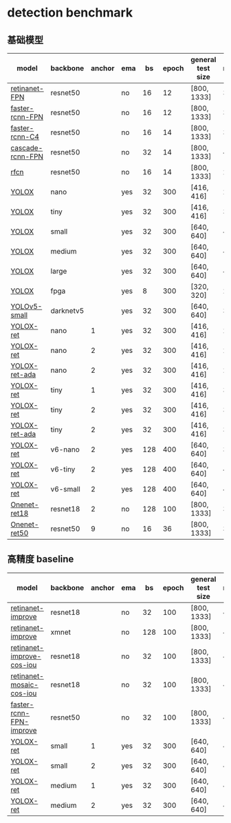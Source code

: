# detection benchmark
## 基础模型 
| model                   | backbone            | anchor | ema | bs | epoch | general test size | mAP                     | model |
| ----------------------- | ------------------- | ------ | --- | -- | ----- | ----------------- | ----------------------- | ----- |
| [retinanet-FPN](https://github.com/ModelTC/United-Perception/blob/main/configs/det/retinanet/retinanet-r50_1x.yaml)           | resnet50            |        | no  | 16 | 12    | [800, 1333]       | 37.0                    | [ckpt](https://github.com/ModelTC/United-Perception/releases/download/0.2.0_github/retinanet-FPN.pth)  |
| [faster-rcnn-FPN](https://github.com/ModelTC/United-Perception/blob/main/configs/det/faster_rcnn/faster_rcnn_r50_fpn_1x.yaml)         | resnet50            |        | no  | 16 | 12    | [800, 1333]       | 38.2                    | [ckpt](https://github.com/ModelTC/United-Perception/releases/download/0.2.0_github/faster-rcnn-FPN.pth)  |
| [faster-rcnn-C4](https://github.com/ModelTC/United-Perception/blob/main/configs/det/faster_rcnn/faster_rcnn_r50_C4_1x.yaml)          | resnet50            |        | no  | 16 | 14    | [800, 1333]       | 34.4                    | [ckpt](https://github.com/ModelTC/United-Perception/releases/download/0.2.0_github/faster-rcnn-C4.pth)  |
| [cascade-rcnn-FPN](https://github.com/ModelTC/United-Perception/blob/main/configs/det/cascade_rcnn/cascade-rcnn-R50-FPN-1x.yaml)          | resnet50            |        | no  | 32 | 14    | [800, 1333]       | 40.9                    | [ckpt](https://github.com/ModelTC/United-Perception/releases/download/0.2.0_github/cascade-rcnn-FPN.pth)  |
| [rfcn](https://github.com/ModelTC/United-Perception/blob/main/configs/det/rfcn/rfcn-R50-1x.yaml)                    | resnet50            |        | no  | 16 | 14    | [800, 1333]       | 27.7                    |       |
| [YOLOX](https://github.com/ModelTC/United-Perception/blob/main/configs/det/yolox/yolox_nano.yaml)                   | nano                |        | yes | 32 | 300   | [416, 416]        | 24.8                    | [ckpt](https://github.com/ModelTC/United-Perception/releases/download/0.2.0_github/YOLOX_nano.pth)  |
| [YOLOX](https://github.com/ModelTC/United-Perception/blob/main/configs/det/yolox/yolox_tiny.yaml)                   | tiny                |        | yes | 32 | 300   | [416, 416]        | 33.0                    | [ckpt](https://github.com/ModelTC/United-Perception/releases/download/0.2.0_github/YOLOX_tiny.pth)  |
| [YOLOX](https://github.com/ModelTC/United-Perception/blob/main/configs/det/yolox/yolox_small.yaml)                   | small               |        | yes | 32 | 300   | [640, 640]        | 40.4                    | [ckpt](https://github.com/ModelTC/United-Perception/releases/download/0.2.0_github/YOLOX_small.pth)  |
| [YOLOX](https://github.com/ModelTC/United-Perception/blob/main/configs/det/yolox/yolox_medium.yaml)                   | medium              |        | yes | 32 | 300   | [640, 640]        | 46.9                    | [ckpt](https://github.com/ModelTC/United-Perception/releases/download/0.2.0_github/YOLOX_medium.pth)  |
| [YOLOX](https://github.com/ModelTC/United-Perception/blob/main/configs/det/yolox/yolox_large.yaml)                   | large               |        | yes | 32 | 300   | [640, 640]        | 49.9                    | [ckpt](https://github.com/ModelTC/United-Perception/releases/download/0.2.0_github/YOLOX_large.pth)  |
| [YOLOX](https://github.com/ModelTC/United-Perception/blob/main/configs/det/yolox/yolox_fpga.yaml)                   | fpga               |        | yes | 8 | 300   | [320, 320]        | 29.2                      | [ckpt](https://github.com/ModelTC/United-Perception/releases/download/0.2.0_github/YOLOX_fpga.pth)  |
| [YOLOv5-small](https://github.com/ModelTC/United-Perception/blob/main/configs/det/yolov5/yolov5_small_silu.yaml)            | darknetv5           |        | yes | 32 | 300   | [640, 640]        | 37.4                    | [ckpt](https://github.com/ModelTC/United-Perception/releases/download/0.2.0_github/YOLOv5-small.pth)  |
| [YOLOX-ret](https://github.com/ModelTC/United-Perception/blob/main/configs/det/retinanet/yolox_n_ret_a1_comloc.yaml)               | nano                |   1    | yes | 32 | 300   | [416, 416]        | 25.8                    | [ckpt](https://github.com/ModelTC/United-Perception/releases/download/0.2.0_github/YOLOX-ret_nano_a1.pth)  |
| [YOLOX-ret](https://github.com/ModelTC/United-Perception/blob/main/configs/det/retinanet/yolox_n_ret_a2_comloc.yaml)               | nano                |   2    | yes | 32 | 300   | [416, 416]        | 26.4                    | [ckpt](https://github.com/ModelTC/United-Perception/releases/download/0.2.0_github/YOLOX-ret_nano_a2.pth)  |
| [YOLOX-ret-ada](https://github.com/ModelTC/United-Perception/blob/main/configs/det/retinanet/yolox_n_ret_a2_comloc_ada.yaml)           | nano                |   2    | yes | 32 | 300   | [416, 416]        | 27.2                    | [ckpt](https://github.com/ModelTC/United-Perception/releases/download/0.2.0_github/YOLOX-ret-ada_nano.pth)  |
| [YOLOX-ret](https://github.com/ModelTC/United-Perception/blob/main/configs/det/retinanet/yolox_t_ret_a1_comloc.yaml)               | tiny                |   1    | yes | 32 | 300   | [416, 416]        | 33.6                    | [ckpt](https://github.com/ModelTC/United-Perception/releases/download/0.2.0_github/YOLOX-ret_tiny_a1.pth)  |
| [YOLOX-ret](https://github.com/ModelTC/United-Perception/blob/main/configs/det/retinanet/yolox_t_ret_a2_comloc.yaml)               | tiny                |   2    | yes | 32 | 300   | [416, 416]        | 33.8                    | [ckpt](https://github.com/ModelTC/United-Perception/releases/download/0.2.0_github/YOLOX-ret_tiny_a2.pth)  |
| [YOLOX-ret-ada](https://github.com/ModelTC/United-Perception/blob/main/configs/det/retinanet/yolox_t_ret_a2_comloc_ada.yaml)           | tiny                |   2    | yes | 32 | 300   | [416, 416]        | 35.4                    | [ckpt](https://github.com/ModelTC/United-Perception/releases/download/0.2.0_github/YOLOX-ret-ada_tiny.pth)  |
| [YOLOX-ret](https://github.com/ModelTC/United-Perception/blob/main/configs/det/yolov6/yolox_v6n_ret_a2_comloc_400e_640x640.yaml) | v6-nano | 2 | yes | 128 | 400 | [640, 640] | 34.0 | [ckpt](https://github.com/ModelTC/United-Perception/releases/download/0.2.0_github/YOLOX-ret-v6-nano.pth) |
| [YOLOX-ret](https://github.com/ModelTC/United-Perception/blob/main/configs/det/yolov6/yolox_v6t_ret_a2_comloc_400e_640x640.yaml) | v6-tiny | 2 | yes | 128 | 400 | [640, 640] | 41.2 | [ckpt](https://github.com/ModelTC/United-Perception/releases/download/0.2.0_github/YOLOX-ret-v6-tiny.pth) |
| [YOLOX-ret](https://github.com/ModelTC/United-Perception/blob/main/configs/det/yolov6/yolox_v6s_ret_a2_comloc_400e_640x640.yaml) | v6-small | 2 | yes | 128 | 400 | [640, 640] | 42.5 | [ckpt](https://github.com/ModelTC/United-Perception/releases/download/0.2.0_github/YOLOX-ret-v6-small.pth) |
| [Onenet-ret18](https://github.com/ModelTC/United-Perception/blob/main/configs/det/onenet/onenet-r18.yaml) | resnet18 | 2 | no | 128 | 100 | [800, 1333] | 37.9 | [ckpt](https://github.com/ModelTC/United-Perception/releases/download/0.2.0_github/Onenet-ret18.pth) |
| [Onenet-ret50](https://github.com/ModelTC/United-Perception/blob/main/configs/det/onenet/onenet-r50_3x.yaml) | resnet50 | 9 | no | 16 | 36 | [800, 1333] | 38.5 | [ckpt](https://github.com/ModelTC/United-Perception/releases/download/0.2.0_github/Onenet-ret50.pth) |
## 高精度 baseline
| model                   | backbone            | anchor | ema | bs | epoch | general test size | mAP                     | model |
| ----------------------- | ------------------- | ------ | --- | -- | ----- | ----------------- | ----------------------- | ----- |
| [retinanet-improve](https://github.com/ModelTC/United-Perception/blob/main/configs/det/retinanet/retinanet-r18-improve.yaml)       | resnet18            |        | no  | 32 | 100   | [800, 1333]       | 40.7                    | [ckpt](https://github.com/ModelTC/United-Perception/releases/download/0.2.0_github/retinanet-improve.pth)  |
| [retinanet-improve](https://github.com/ModelTC/United-Perception/blob/main/configs/det/retinanet/retinanet-xmnet-improve.yaml)           | xmnet            |        | no  | 128 | 100    | [800, 1333]       | 41.5                    | [ckpt](https://github.com/ModelTC/United-Perception/releases/download/0.2.0_github/retinanet-improve-xmnet.pth)  |
| [retinanet-improve-cos-iou](https://github.com/ModelTC/United-Perception/blob/main/configs/det/retinanet/retinanet-r18-improve_cos_iou.yaml)| resnet18           |        | no  | 32 | 100   | [800, 1333]       | 41.3                    |    [ckpt](https://github.com/ModelTC/United-Perception/releases/download/0.2.0_github/retinanet-improve-cos-iou.pth)   |
| [retinanet-mosaic-cos-iou](https://github.com/ModelTC/United-Perception/blob/main/configs/det/retinanet/retinanet-r18_mosiac_cos_ema_iou.yaml)| resnet18            |        | no  | 32 | 100   | [800, 1333]       | 42.4                    |  [ckpt](https://github.com/ModelTC/United-Perception/releases/download/0.2.0_github/retinanet-mosaic-cos-iou.pth)   |
| [faster-rcnn-FPN-improve](https://github.com/ModelTC/United-Perception/blob/main/configs/det/faster_rcnn/faster_rcnn_r50_fpn_improve.yaml) | resnet50            |        | no  | 32 | 100   | [800, 1333]       | 43.5                    | [ckpt](https://github.com/ModelTC/United-Perception/releases/download/0.2.0_github/faster-rcnn-FPN-improve.pth)  |
| [YOLOX-ret](https://github.com/ModelTC/United-Perception/blob/main/configs/det/retinanet/yolox_s_ret_a1_comloc.yaml)               | small               |   1    | yes | 32 | 300   | [640, 640]        | 40.4                    | [ckpt](https://github.com/ModelTC/United-Perception/releases/download/0.2.0_github/YOLOX-ret_small_a1.pth)  |
| [YOLOX-ret](https://github.com/ModelTC/United-Perception/blob/main/configs/det/retinanet/yolox_s_ret_a2_comloc.yaml)               | small               |   2    | yes | 32 | 300   | [640, 640]        | 40.7                    | [ckpt](https://github.com/ModelTC/United-Perception/releases/download/0.2.0_github/YOLOX-ret_small_a2.pth)  |
| [YOLOX-ret](https://github.com/ModelTC/United-Perception/blob/main/configs/det/retinanet/yolox_m_ret_a1_comloc.yaml)               | medium              |   1    | yes | 32 | 300   | [640, 640]        | 47.0                    | [ckpt](https://github.com/ModelTC/United-Perception/releases/download/0.2.0_github/YOLOX-ret_medium_a1.pth)  |
| [YOLOX-ret](https://github.com/ModelTC/United-Perception/blob/main/configs/det/retinanet/yolox_m_ret_a2_comloc.yaml)               | medium              |   2    | yes | 32 | 300   | [640, 640]        | 47.4                    | [ckpt](https://github.com/ModelTC/United-Perception/releases/download/0.2.0_github/YOLOX-ret_medium_a2.pth)  |
